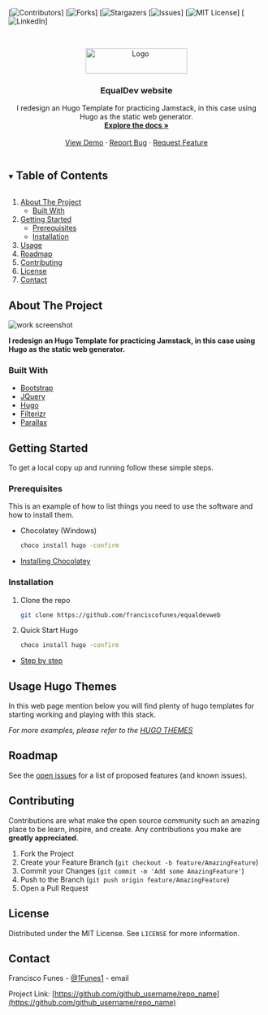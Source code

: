 [![Contributors][contributors-shield]]
[![Forks][forks-shield]]
[![Stargazers][stars-shield]
[![Issues][issues-shield]]
[![MIT License][license-shield]]
[![LinkedIn][linkedin-shield]]


<!-- PROJECT LOGO -->
<br />
<p align="center">
  <a href="https://github.com/franciscofunes/equaldevweb">
    <img src="https://i.imgur.com/yPjNWDo.png" alt="Logo" width="200" height="50">
  </a>

  <h3 align="center">EqualDev website</h3>

  <p align="center">
    I redesign an Hugo Template for practicing Jamstack, in this case using Hugo as the static web generator.
    <br />
    <a href="https://github.com/franciscofunes/equaldevweb"><strong>Explore the docs »</strong></a>
    <br />
    <br />
    <a href="https://equaldev.netlify.app/en/">View Demo</a>
    ·
    <a href="https://github.com/franciscofunes/equaldevweb/issues">Report Bug</a>
    ·
    <a href="https://github.com/franciscofunes/equaldevweb/issues">Request Feature</a>
  </p>
</p>



<!-- TABLE OF CONTENTS -->
<details open="open">
  <summary><h2 style="display: inline-block">Table of Contents</h2></summary>
  <ol>
    <li>
      <a href="#about-the-project">About The Project</a>
      <ul>
        <li><a href="#built-with">Built With</a></li>
      </ul>
    </li>
    <li>
      <a href="#getting-started">Getting Started</a>
      <ul>
        <li><a href="#prerequisites">Prerequisites</a></li>
        <li><a href="#installation">Installation</a></li>
      </ul>
    </li>
    <li><a href="#usage">Usage</a></li>
    <li><a href="#roadmap">Roadmap</a></li>
    <li><a href="#contributing">Contributing</a></li>
    <li><a href="#license">License</a></li>
    <li><a href="#contact">Contact</a></li>
  </ol>
</details>



<!-- ABOUT THE PROJECT -->
## About The Project

<img src="https://i.imgur.com/chE8x0Y.png"
     alt="work screenshot" /> <br/>


**I redesign an Hugo Template for practicing Jamstack, in this case using Hugo as the static web generator.**


### Built With

* [Bootstrap](https://getbootstrap.com)
* [JQuery](https://jquery.com)
* [Hugo](https://gohugo.io/)
* [Filterizr](https://yiotis.net/filterizr/#/)
* [Parallax](https://bootstrap4.com/tag/parallax/)



<!-- GETTING STARTED -->
## Getting Started

To get a local copy up and running follow these simple steps.

### Prerequisites

This is an example of how to list things you need to use the software and how to install them.
* Chocolatey (Windows)
  ```sh
  choco install hugo -confirm
  ```
* [Installing Chocolatey](https://chocolatey.org/install)

### Installation

1. Clone the repo
   ```sh
   git clone https://github.com/franciscofunes/equaldevweb
   ```
2. Quick Start Hugo
   ```sh
   choco install hugo -confirm
   ```
* [Step by step](https://gohugo.io/getting-started/quick-start/)


<!-- USAGE EXAMPLES -->
## Usage Hugo Themes

In this web page mention below you will find plenty of hugo templates for starting working and playing with this stack.

_For more examples, please refer to the [HUGO THEMES](https://themes.gohugo.io/)_



<!-- ROADMAP -->
## Roadmap

See the [open issues](https://github.com/gohugoio/hugo) for a list of proposed features (and known issues).



<!-- CONTRIBUTING -->
## Contributing

Contributions are what make the open source community such an amazing place to be learn, inspire, and create. Any contributions you make are **greatly appreciated**.

1. Fork the Project
2. Create your Feature Branch (`git checkout -b feature/AmazingFeature`)
3. Commit your Changes (`git commit -m 'Add some AmazingFeature'`)
4. Push to the Branch (`git push origin feature/AmazingFeature`)
5. Open a Pull Request



<!-- LICENSE -->
## License

Distributed under the MIT License. See `LICENSE` for more information.



<!-- CONTACT -->
## Contact

Francisco Funes - [@1Funes1](https://twitter.com/1funes1) - email

Project Link: [https://github.com/github_username/repo_name](https://github.com/github_username/repo_name)




<!-- MARKDOWN LINKS & IMAGES -->
<!-- https://www.markdownguide.org/basic-syntax/#reference-style-links -->
[contributors-shield]: https://img.shields.io/github/contributors/franciscofunes/equaldevweb.svg?style=for-the-badge
[contributors-url]: https://github.com/franciscofunes/equaldevweb/graphs/contributors
[forks-shield]: https://img.shields.io/github/forks/franciscofunes/equaldevweb.svg?style=for-the-badge
[forks-url]: https://github.com/franciscofunes/equaldevweb/network/members
[stars-shield]: https://img.shields.io/github/stars/franciscofunes/equaldevweb.svg?style=for-the-badge
[stars-url]: https://github.com/franciscofunes/equaldevweb/stargazers
[issues-shield]: https://img.shields.io/github/issues/franciscofunes/equaldevweb.svg?style=for-the-badge
[issues-url]: https://github.com/franciscofunes/equaldevweb/issues
[license-shield]: https://img.shields.io/github/license/franciscofunes/equaldevweb.svg?style=for-the-badge
[license-url]: https://github.com/franciscofunes/equaldevweb/blob/master/LICENSE.txt
[linkedin-shield]: https://img.shields.io/badge/-LinkedIn-black.svg?style=for-the-badge&logo=linkedin&colorB=555
[linkedin-url]: https://www.linkedin.com/in/francisco-funes/
